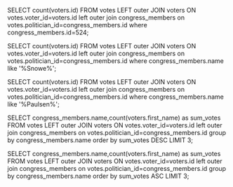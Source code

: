 <!-- Release 1  -->

<!-- 1. Hitung jumlah vote untuk Sen. Olympia Snowe yang memiliki id 524. -->
SELECT count(voters.id) FROM votes LEFT outer JOIN voters ON votes.voter_id=voters.id left outer join congress_members on votes.politician_id=congress_members.id where congress_members.id=524;

<!-- 2. Sekarang lakukan JOIN tanpa menggunakan id `524`. Query kedua tabel votes dan congress_members. -->
SELECT count(voters.id) FROM votes LEFT outer JOIN voters ON votes.voter_id=voters.id left outer join congress_members on votes.politician_id=congress_members.id where congress_members.name like '%Snowe%';

<!-- 3. Sekarang gimana dengan representative Erik Paulsen? Berapa banyak vote yang dia dapatkan? -->
SELECT count(voters.id) FROM votes LEFT outer JOIN voters ON votes.voter_id=voters.id left outer join congress_members on votes.politician_id=congress_members.id where congress_members.name like '%Paulsen%';

<!-- 4. Buatlah daftar peserta Congress yang mendapatkan vote terbanyak. Jangan sertakan field `created_at` dan `updated_at`. -->
SELECT congress_members.name,count(voters.first_name) as sum_votes FROM votes LEFT outer JOIN voters ON votes.voter_id=voters.id left outer join congress_members on votes.politician_id=congress_members.id group by congress_members.name order by sum_votes DESC LIMIT 3;

<!-- 5. Sekarang buatlah sebuah daftar semua anggota Congress yang setidaknya mendapatkan beberapa vote dalam urutan dari yang paling sedikit. Dan juga jangan sertakan field-field yang memiliki tipe date. -->
SELECT congress_members.name,count(voters.first_name) as sum_votes FROM votes LEFT outer JOIN voters ON votes.voter_id=voters.id left outer join congress_members on votes.politician_id=congress_members.id group by congress_members.name order by sum_votes ASC LIMIT 3;

<!-- Release 2  -->

<!-- 1. Siapa anggota Congress yang mendapatkan vote terbanyak? List nama mereka dan jumlah vote-nya. Siapa saja yang memilih politisi tersebut? List nama mereka, dan jenis kelamin mereka. -->

<!-- 2. Berapa banyak vote yang diterima anggota Congress yang memiliki grade di bawah 9 (gunakan field `grade_current`)? Ambil nama, lokasi, grade_current dan jumlah vote. -->

<!-- 3. Apa saja 10 negara bagian yang memiliki voters terbanyak? List semua orang yang melakukan vote di negara bagian yang paling populer. (Akan menjadi daftar yang panjang, kamu bisa gunakan hasil dari query pertama untuk menyederhanakan query berikut ini.) -->

<!-- 4. List orang-orang yang vote lebih dari dua kali. Harusnya mereka hanya bisa vote untuk posisi Senator dan satu lagi untuk wakil. Wow, kita dapat si tukang curang! Segera laporkan ke KPK!! -->

<!-- 5. Apakah ada orang yang melakukan vote kepada politisi yang sama dua kali? Siapa namanya dan siapa nama politisinya? -->

